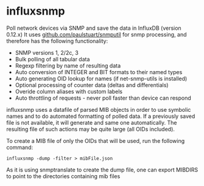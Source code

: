 influxsnmp
==========
Poll network devices via SNMP and save the data in InfluxDB (version 0.12.x)
It uses [github.com/paulstuart/snmputil](https://github.com/paulstuart/snmputil) for snmp processing, and therefore has the following functionality:

  * SNMP versions 1, 2/2c, 3
  * Bulk polling of all tabular data
  * Regexp filtering by name of resulting data
  * Auto conversion of INTEGER and BIT formats to their named types
  * Auto generating OID lookup for names (if net-snmp-utils is installed)
  * Optional processing of counter data (deltas and differentials)
  * Overide column aliases with custom labels
  * Auto throttling of requests - never poll faster than device can respond

influxsnmp uses a datafile of parsed MIB objects in order to use symbolic names and to do automated formatting of polled data. If a previously saved file is not available, it will generate and same one automatically. The resulting file of such actions may be quite large (all OIDs included).

To create a MIB file of only the OIDs that will be used, run the following command:

    influxsnmp -dump -filter > mibFile.json

As it is using snmptranslate to create the dump file, one can export MIBDIRS to point to the directories containing mib files

